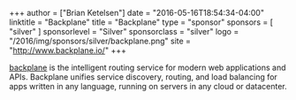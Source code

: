 +++
author = ["Brian Ketelsen"]
date = "2016-05-16T18:54:34-04:00"
linktitle = "Backplane"
title = "Backplane"
type = "sponsor"
sponsors = [ "silver" ] 
sponsorlevel = "Silver"
sponsorclass = "silver"
logo = "/2016/img/sponsors/silver/backplane.png"
site = "http://www.backplane.io/"
+++

[backplane](https://backplane.io) is the intelligent routing service for modern web applications and APIs. Backplane unifies service discovery, routing, and load balancing for apps written in any language, running on servers in any cloud or datacenter.  
